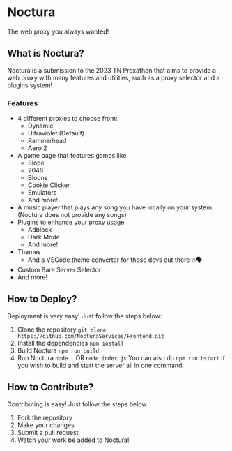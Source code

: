 # Noctura
The web proxy you always wanted!

## What is Noctura?
Noctura is a submission to the 2023 TN Proxathon that aims to provide a web proxy with many features and utilities, such as a proxy selector and a plugins system!
### Features
- 4 different proxies to choose from:
    - Dynamic
    - Ultraviolet (Default)
    - Rammerhead
    - Aero 2
- A game page that features games like 
    - Slope
    - 2048
    - Bloons
    - Cookie Clicker
    - Emulators
    - And more!
- A music player that plays any song you have locally on your system. (Noctura does not provide any songs)
- Plugins to enhance your proxy usage
    - Adblock
    - Dark Mode
    - And more!
- Themes
    - And a VSCode theme converter for those devs out there 🔥🗣️
- Custom Bare Server Selector
- And more!

## How to Deploy?
Deployment is very easy! Just follow the steps below:
1. Clone the repository
`git clone https://github.com/NocturaServices/Frontend.git`
2. Install the dependencies 
`npm install`
3. Build Noctura
`npm run build`
4. Run Noctura
`node .` OR `node index.js`
You can also do `npm run bstart` if you wish to build and start the server all in one command.

## How to Contribute?
Contributing is easy! Just follow the steps below:
1. Fork the repository
2. Make your changes
3. Submit a pull request
4. Watch your work be added to Noctura!
